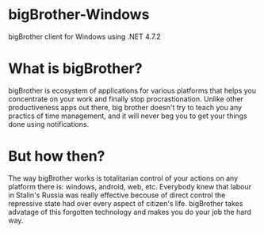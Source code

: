 # bigBrother-Windows
bigBrother client for Windows using .NET 4.7.2 <br>
# What is bigBrother?
bigBrother is ecosystem of applications for various platforms that helps you concentrate on your work and finally stop procrastionation.
Unlike other productiveness apps out there, big brother doesn't try to teach you any practics of time management, and it will never beg you
to get your things done using notifications. 
# But how then?
The way bigBrother works is totalitarian control of your actions on any platform there is: windows, android, web, etc. 
Everybody knew that labour in Stalin's Russia was really effective becouse of direct control the repressive state had over every aspect 
of citizen's life. bigBrother takes advatage of this forgotten technology and makes you do your job the hard way.
